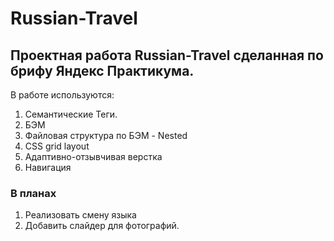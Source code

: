 # Russian-Travel 
## Проектная работа Russian-Travel сделанная по брифу Яндекс Практикума.  
В работе используются:
1. Семантические Теги.  
2. БЭМ 
3. Файловая структура по БЭМ - Nested 
4. CSS grid layout
5. Адаптивно-отзывчивая верстка 
6. Навигация  
### В планах
1. Реализовать смену языка
2. Добавить слайдер для фотографий. 